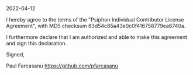2022-04-12

I hereby agree to the terms of the "Psiphon Individual Contributor License Agreement", with MD5 checksum 83d54c85a43e0c0f416758779ea6740a.

I furthermore declare that I am authorized and able to make this agreement and sign this declaration.

Signed,

Paul Farcasanu https://github.com/pfarcasanu
